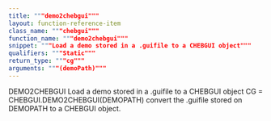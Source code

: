 ```yaml
---
title: """demo2chebgui"""
layout: function-reference-item
class_name: """chebgui"""
function_name: """demo2chebgui"""
snippet: """Load a demo stored in a .guifile to a CHEBGUI object"""
qualifiers: """Static"""
return_type: """cg"""
arguments: """(demoPath)"""
---
```


 DEMO2CHEBGUI   Load a demo stored in a .guifile to a CHEBGUI object
    CG = CHEBGUI.DEMO2CHEBGUI(DEMOPATH) convert the .guifile stored on DEMOPATH
    to a CHEBGUI object.

